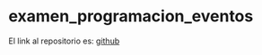 # examen_programacion_eventos

El link al repositorio es: [github](https://github.com/GonzaloGmv/examen_programacion_eventos)